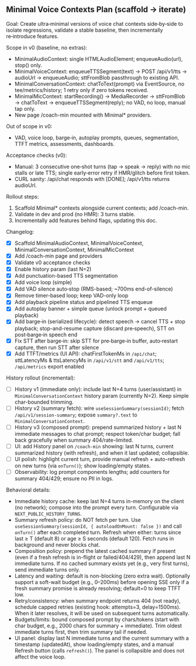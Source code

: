 ## Minimal Voice Contexts Plan (scaffold → iterate)

Goal: Create ultra‑minimal versions of voice chat contexts side‑by‑side to isolate regressions, validate a stable baseline, then incrementally re‑introduce features.

Scope in v0 (baseline, no extras):
- MinimalAudioContext: single HTMLAudioElement; enqueueAudio(url), stop() only.
- MinimalVoiceContext: enqueueTTSSegment(text) → POST /api/v1/tts → audioUrl → enqueueAudio; sttFromBlob passthrough to existing API.
- MinimalConversationContext: chatToText(prompt) via EventSource, no tee/metrics/history; 1 retry only if zero tokens received.
- MinimalMicContext: startRecording() → MediaRecorder → sttFromBlob → chatToText → enqueueTTSSegment(reply); no VAD, no loop, manual tap only.
- New page /coach-min mounted with Minimal* providers.

Out of scope in v0:
- VAD, voice loop, barge‑in, autoplay prompts, queues, segmentation, TTFT metrics, assessments, dashboards.

Acceptance checks (v0):
- Manual: 3 consecutive one‑shot turns (tap → speak → reply) with no mic stalls or late TTS; single early‑error retry if HMR/glitch before first token.
- CURL sanity: /api/chat responds with [DONE]; /api/v1/tts returns audioUrl.

Rollout steps:
1) Scaffold Minimal* contexts alongside current contexts; add /coach-min.
2) Validate in dev and prod (no HMR): 3 turns stable.
3) Incrementally add features behind flags, updating this doc.

Changelog:
- [x] Scaffold MinimalAudioContext, MinimalVoiceContext, MinimalConversationContext, MinimalMicContext
- [x] Add /coach-min page and providers
- [x] Validate v0 acceptance checks
- [x] Enable history param (last N=2)
- [x] Add punctuation-based TTS segmentation
- [x] Add voice loop (simple)
- [x] Add VAD silence auto‑stop (RMS-based; ~700ms end-of-silence)
- [x] Remove timer-based loop; keep VAD-only loop
- [x] Add playback pipeline status and pipelined TTS enqueue
- [x] Add autoplay banner + simple queue (unlock prompt + queued playback)
- [x] Add barge‑in (serialized lifecycle): detect speech → cancel TTS + stop playback; stop-and-resume capture (discard pre‑speech), STT on post‑barge‑in speech end
- [x] Fix STT after barge‑in: skip STT for pre‑barge‑in buffer, auto‑restart capture, then run STT after silence
- [x] Add TTFT/metrics (UI API): chatFirstTokenMs in `/api/chat`; sttLatencyMs & ttsLatencyMs in `/api/v1/stt` and `/api/v1/tts`; `/api/metrics` export enabled

History rollout (incremental):
- [ ] History v1 (immediate only): include last N=4 turns (user/assistant) in `MinimalConversationContext` history param (currently N=2). Keep simple char-bounded trimming.
- [ ] History v2 (summary fetch): wire `useSessionSummary(sessionId)`; fetch `/api/v1/session-summary`; expose `summary?.text` to `MinimalConversationContext`.
- [ ] History v3 (composed prompt): prepend summarized history + last N immediate messages to chat prompt; respect token/char budget; fall back gracefully when summary 404/rate-limited.
- [ ] UI: add History panel on `/coach-min` showing: last N turns, current summarized history (with refresh), and when it last updated; collapsible.
- [ ] UI polish: highlight current turn, provide manual refresh + auto-refresh on new turns (via `onTurn()`); show loading/empty states.
- [ ] Observability: log prompt components lengths; add counters for summary 404/429; ensure no PII in logs.

Behavioral details:
- Immediate history cache: keep last N=4 turns in-memory on the client (no network); compose into the prompt every turn. Configurable via `NEXT_PUBLIC_HISTORY_TURNS`.
- Summary refresh policy: do NOT fetch per turn. Use `useSessionSummary(sessionId, { autoloadOnMount: false })` and call `onTurn()` after each completed turn. Refresh when either: turns since last ≥ T (default 8) or age ≥ S seconds (default 120). Fetch runs in background and never blocks chat.
- Composition policy: prepend the latest cached summary if present (even if a fresh refresh is in-flight or failed/404/429), then append last N immediate turns. If no cached summary exists yet (e.g., very first turns), send immediate turns only.
- Latency and waiting: default is non-blocking (zero extra wait). Optionally support a soft-wait budget (e.g., 0–200ms) before opening SSE only if a fresh summary promise is already resolving; default=0 to keep TTFT low.
- Retry/consistency: when summary endpoint returns 404 (not ready), schedule capped retries (existing hook: attempts=3, delay=1500ms). When it later resolves, it will be used on subsequent turns automatically.
- Budgets/limits: bound composed prompt by chars/tokens (start with char budget, e.g., 2000 chars for summary + immediate). Trim oldest immediate turns first, then trim summary tail if needed.
- UI panel: display last N immediate turns and the current summary with a timestamp (updatedAt), show loading/empty states, and a manual Refresh button (calls `refresh()`). The panel is collapsible and does not affect the voice loop.